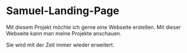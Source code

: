 # Samuel-Landing-Page
Mit diesem Projekt möchte ich gerne eine Webseite erstellen. Mit dieser Webseite kann man meine Projekte anschauen.

Sie wird mit der Zeit immer wieder erweitert.
